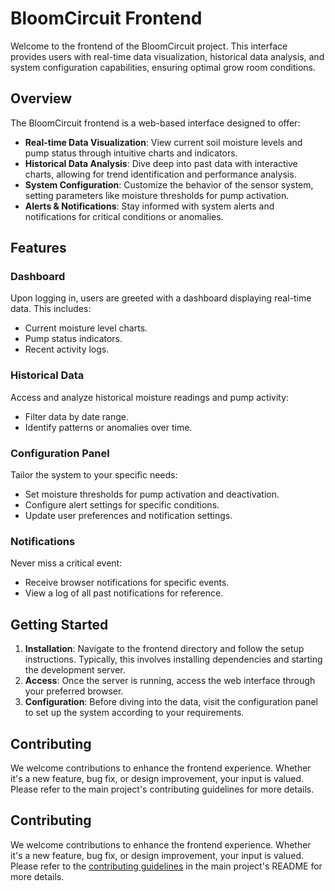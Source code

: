 # BloomCircuit Frontend

Welcome to the frontend of the BloomCircuit project. This interface provides users with real-time data visualization, historical data analysis, and system configuration capabilities, ensuring optimal grow room conditions.

## Overview

The BloomCircuit frontend is a web-based interface designed to offer:

- **Real-time Data Visualization**: View current soil moisture levels and pump status through intuitive charts and indicators.
- **Historical Data Analysis**: Dive deep into past data with interactive charts, allowing for trend identification and performance analysis.
- **System Configuration**: Customize the behavior of the sensor system, setting parameters like moisture thresholds for pump activation.
- **Alerts & Notifications**: Stay informed with system alerts and notifications for critical conditions or anomalies.

## Features

### Dashboard

Upon logging in, users are greeted with a dashboard displaying real-time data. This includes:

- Current moisture level charts.
- Pump status indicators.
- Recent activity logs.

### Historical Data

Access and analyze historical moisture readings and pump activity:

- Filter data by date range.
- Identify patterns or anomalies over time.

### Configuration Panel

Tailor the system to your specific needs:

- Set moisture thresholds for pump activation and deactivation.
- Configure alert settings for specific conditions.
- Update user preferences and notification settings.

### Notifications

Never miss a critical event:

- Receive browser notifications for specific events.
- View a log of all past notifications for reference.

## Getting Started

1. **Installation**: Navigate to the frontend directory and follow the setup instructions. Typically, this involves installing dependencies and starting the development server.
2. **Access**: Once the server is running, access the web interface through your preferred browser.
3. **Configuration**: Before diving into the data, visit the configuration panel to set up the system according to your requirements.

## Contributing

We welcome contributions to enhance the frontend experience. Whether it's a new feature, bug fix, or design improvement, your input is valued. Please refer to the main project's contributing guidelines for more details.

## Contributing

We welcome contributions to enhance the frontend experience. Whether it's a new feature, bug fix, or design improvement, your input is valued. Please refer to the [contributing guidelines](../README.md#Contributing) in the main project's README for more details.



